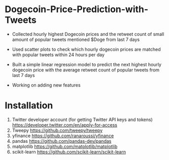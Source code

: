 # Dogecoin-Price-Prediction-with-Tweets

- Collected hourly highest Dogecoin prices and the retweet count of small amount of popular tweets mentioned $Doge from last 7 days
  
- Used scatter plots to check which hourly dogecoin prices are matched with popular tweets within 24 hours per day

- Built a simple linear regression model to predict the next highest hourly dogecoin price with the average retweet count of popular tweets from last 7 days

- Working on adding new features

# Installation
1. Twitter developer account (for getting Twitter API keys and tokens) https://developer.twitter.com/en/apply-for-access
2. Tweepy https://github.com/tweepy/tweepy
3. yfinance https://github.com/ranaroussi/yfinance
4. pandas https://github.com/pandas-dev/pandas 
5. matplotlib https://github.com/matplotlib/matplotlib
6. scikit-learn https://github.com/scikit-learn/scikit-learn





